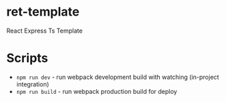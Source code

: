 # ret-template
React Express Ts Template

# Scripts
- `npm run dev` - run webpack development build with watching (in-project integration)
- `npm run build` - run webpack production build for deploy
